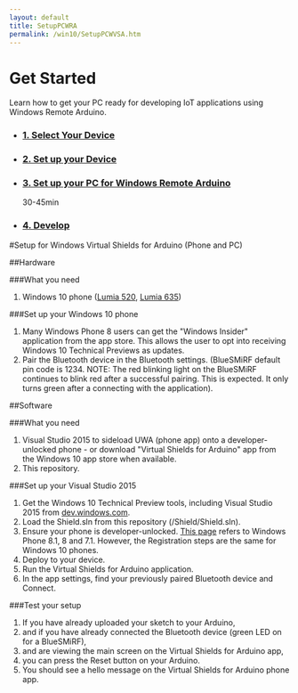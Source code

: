 ```yaml
---
layout: default
title: SetupPCWRA
permalink: /win10/SetupPCWVSA.htm
---
```


<div class="row">
  <h1>Get Started</h1>
  <div class="col-md-8">
    <p>Learn how to get your PC ready for developing IoT applications using Windows Remote Arduino.</p>
  </div>
  <ul class="nav nav-justified get-started-steps text-center">
      <li>
        <a href="{{site.baseurl}}/GetStarted.htm"><h3 class="inactive">1. Select Your Device</h3></a>
      </li>
      <li>
        <a href="{{site.baseurl}}/win10/SetupWVSA.htm"><h3 class="inactive">2. Set up your Device</h3></a>
      </li>
      <li>
        <a href="{{site.baseurl}}/win10/SetupPCWVSA.htm"><h3 class="active">3. Set up your PC for Windows Remote Arduino</h3></a>
        <span class="glyphicon glyphicon-time"> 30-45min</span>
      </li>
      <li>
        <a href="{{site.baseurl}}/win10/samples/BlinkyWVSA.htm"><h3 class="inactive">4. Develop</h3></a>
      </li>
  </ul>
</div>

<div class="col-md-12" markdown="1">

#Setup for Windows Virtual Shields for Arduino (Phone and PC)

##Hardware

###What you need
 1. Windows 10 phone ([Lumia 520](http://www.microsoft.com/en-us/mobile/phone/lumia520/), [Lumia 635](http://www.microsoft.com/en-us/mobile/phone/lumia635/))

###Set up your Windows 10 phone
 1. Many Windows Phone 8 users can get the "Windows Insider" application from the app store. This allows the user to opt into receiving Windows 10 Technical Previews as updates.
 2. Pair the Bluetooth device in the Bluetooth settings. (BlueSMiRF default pin code is 1234. NOTE: The red blinking light on the BlueSMiRF continues to blink red after a successful pairing. This is expected. It only turns green after a connecting with the application).

##Software

###What you need
 1. Visual Studio 2015 to sideload UWA (phone app) onto a developer-unlocked phone - or download "Virtual Shields for Arduino" app from the Windows 10 app store when available.
 2. This repository.

###Set up your Visual Studio 2015
 1. Get the Windows 10 Technical Preview tools, including Visual Studio 2015 from [dev.windows.com](https://dev.windows.com/en-us/windows-10-developer-preview-tools).
 2. Load the Shield.sln from this repository (<repository>/Shield/Shield.sln).
 3. Ensure your phone is developer-unlocked. [This page](https://msdn.microsoft.com/en-us/library/windows/apps/dn614128.aspx) refers to Windows Phone 8.1, 8 and 7.1. However, the Registration steps are the same for Windows 10 phones.
 4. Deploy to your device.
 5. Run the Virtual Shields for Arduino application.
 6. In the app settings, find your previously paired Bluetooth device and Connect.

###Test your setup
 1. If you have already uploaded your sketch to your Arduino,
 2. and if you have already connected the Bluetooth device (green LED on for a BlueSMiRF),
 3. and are viewing the main screen on the Virtual Shields for Arduino app,
 4. you can press the Reset button on your Arduino.
 5. You should see a hello message on the Virtual Shields for Arduino phone app.

</div>
